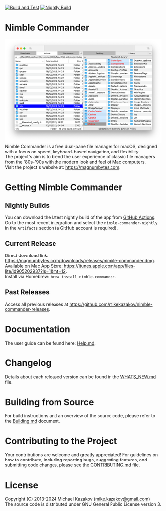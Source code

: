 [![Build and Test](https://github.com/mikekazakov/nimble-commander/actions/workflows/build.yml/badge.svg?branch=main)](https://github.com/mikekazakov/nimble-commander/actions/workflows/build.yml)
[![Nightly Build](https://github.com/mikekazakov/nimble-commander/actions/workflows/nightly.yml/badge.svg?branch=main)](https://github.com/mikekazakov/nimble-commander/actions/workflows/nightly.yml)

# Nimble Commander
![](Docs/nc.png)
Nimble Commander is a free dual-pane file manager for macOS, designed with a focus on speed, keyboard-based navigation, and flexibility.  
The project's aim is to blend the user experience of classic file managers from the '80s-'90s with the modern look and feel of Mac computers.  
Visit the project's website at: https://magnumbytes.com.  

# Getting Nimble Commander

## Nightly Builds
You can download the latest nightly build of the app from [GitHub Actions](https://github.com/mikekazakov/nimble-commander/actions/workflows/nightly.yml).  
Go to the most recent integration and select the `nimble-commander-nightly` in the `Artifacts` section (a GitHub account is required).

## Current Release
Direct download link: https://magnumbytes.com/downloads/releases/nimble-commander.dmg.  
Available on Mac App Store: https://itunes.apple.com/app/files-lite/id905202937?ls=1&mt=12.  
Install via Homebrew: `brew install nimble-commander`.  

## Past Releases
Access all previous releases at https://github.com/mikekazakov/nimble-commander-releases. 

# Documentation
The user guide can be found here: [Help.md](Docs/Help.md).

# Changelog
Details about each released version can be found in the [WHATS_NEW.md](WHATS_NEW.md) file.

# Building from Source
For build instructions and an overview of the source code, please refer to the [Building.md](Docs/Building.md) document.

# Contributing to the Project
Your contributions are welcome and greatly appreciated! For guidelines on how to contribute, including reporting bugs, suggesting features, and submitting code changes, please see the [CONTRIBUTING.md](CONTRIBUTING.md) file.

# License
Copyright (C) 2013-2024 Michael Kazakov (mike.kazakov@gmail.com)  
The source code is distributed under GNU General Public License version 3.
